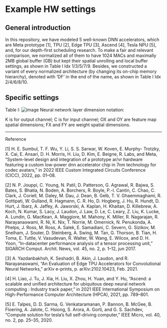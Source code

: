 # Example HW settings

## General introduction
In this repository, we have modeled 5 well-known DNN accelerators, which are Meta prototype [1], TPU [2], Edge TPU [3],
Ascend [4], Tesla NPU [5], and, for our depth-first scheduling research.
To make a fair and relevant comparison, we normalized all of them to have 1024 MACs and maximally 2MB global buffer (GB) 
but kept their spatial unrolling and local buffer settings, as shown in Table I Idx 1/3/5/7/9.
Besides, we constructed a variant of every normalized architecture (by changing its on-chip memory hierarchy), denoted with ‘DF’ in the
end of the name, as shown in Table I Idx 2/4/6/8/10.

## Specific settings

Table I:
![image](https://user-images.githubusercontent.com/55059827/183848886-c85b9950-5e49-47c9-8a47-ad05062debc3.png)
Neural network layer dimension notation: 

K is for output channel; C is for input channel; OX and OY are feature map spatial dimensions; FX and FY are weight spatial dimensions.



---
Reference

[1] H. E. Sumbul, T. F. Wu, Y. Li, S. S. Sarwar, W. Koven, E. Murphy-
Trotzky, X. Cai, E. Ansari, D. H. Morris, H. Liu, D. Kim, E. Beigne,
R. Labs, and Meta, “System-level design and integration of a prototype
ar/vr hardware featuring a custom low-power dnn accelerator chip in
7nm technology for codec avatars,” in 2022 IEEE Custom Integrated
Circuits Conference (CICC), 2022, pp. 01–08.

[2] N. P. Jouppi, C. Young, N. Patil, D. Patterson, G. Agrawal, R. Bajwa,
S. Bates, S. Bhatia, N. Boden, A. Borchers, R. Boyle, P.-l. Cantin,
C. Chao, C. Clark, J. Coriell, M. Daley, M. Dau, J. Dean, B. Gelb, T. V.
Ghaemmaghami, R. Gottipati, W. Gulland, R. Hagmann, C. R. Ho,
D. Hogberg, J. Hu, R. Hundt, D. Hurt, J. Ibarz, A. Jaffey, A. Jaworski,
A. Kaplan, H. Khaitan, D. Killebrew, A. Koch, N. Kumar, S. Lacy,
J. Laudon, J. Law, D. Le, C. Leary, Z. Liu, K. Lucke, A. Lundin,
G. MacKean, A. Maggiore, M. Mahony, K. Miller, R. Nagarajan,
R. Narayanaswami, R. Ni, K. Nix, T. Norrie, M. Omernick,
N. Penukonda, A. Phelps, J. Ross, M. Ross, A. Salek, E. Samadiani,
C. Severn, G. Sizikov, M. Snelham, J. Souter, D. Steinberg, A. Swing,
M. Tan, G. Thorson, B. Tian, H. Toma, E. Tuttle, V. Vasudevan,
R. Walter, W. Wang, E. Wilcox, and D. H. Yoon, “In-datacenter
performance analysis of a tensor processing unit,” SIGARCH Comput.
Archit. News, vol. 45, no. 2, p. 1–12, jun 2017. 

[3] A. Yazdanbakhsh, K. Seshadri, B. Akin, J. Laudon, and
R. Narayanaswami, “An Evaluation of Edge TPU Accelerators for
Convolutional Neural Networks,” arXiv e-prints, p. arXiv:2102.10423,
Feb. 2021.

[4] H. Liao, J. Tu, J. Xia, H. Liu, X. Zhou, H. Yuan, and Y. Hu,
“Ascend: a scalable and unified architecture for ubiquitous deep neural
network computing : Industry track paper,” in 2021 IEEE International
Symposium on High-Performance Computer Architecture (HPCA), 2021,
pp. 789–801.

[5] E. Talpes, D. D. Sarma, G. Venkataramanan, P. Bannon, B. McGee,
B. Floering, A. Jalote, C. Hsiong, S. Arora, A. Gorti, and G. S. Sachdev,
“Compute solution for tesla’s full self-driving computer,” IEEE Micro,
vol. 40, no. 2, pp. 25–35, 2020.


